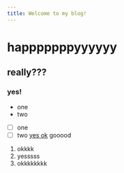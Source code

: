 ```yaml
---
title: Welcome to my blog!
---
```

# happpppppyyyyyy
## really???
### yes!

- one
- two
- [ ] one
- [ ] two [yes ok](https://yuanbao.tencent.com/chat/naQivTmsDa/d89b193a-d86e-49fe-a4b9-4e711e78c19b) gooood
1. okkkk
1. yesssss
1. okkkkkkkk
